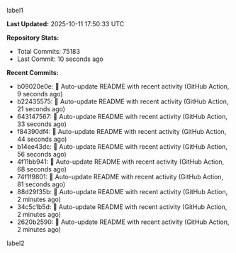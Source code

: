 
label1 
<!-- ACTIVITY_START -->
**Last Updated:** 2025-10-11 17:50:33 UTC

**Repository Stats:**
- Total Commits: 75183
- Last Commit: 10 seconds ago

**Recent Commits:**
- b09020e0e: 🤖 Auto-update README with recent activity (GitHub Action, 9 seconds ago)
- b22435575: 🤖 Auto-update README with recent activity (GitHub Action, 21 seconds ago)
- 643147567: 🤖 Auto-update README with recent activity (GitHub Action, 33 seconds ago)
- f84390df4: 🤖 Auto-update README with recent activity (GitHub Action, 44 seconds ago)
- b14ee43dc: 🤖 Auto-update README with recent activity (GitHub Action, 56 seconds ago)
- 4f11bb941: 🤖 Auto-update README with recent activity (GitHub Action, 68 seconds ago)
- 74f1f9801: 🤖 Auto-update README with recent activity (GitHub Action, 81 seconds ago)
- 88d29f35b: 🤖 Auto-update README with recent activity (GitHub Action, 2 minutes ago)
- 34c5c1b5d: 🤖 Auto-update README with recent activity (GitHub Action, 2 minutes ago)
- 2620b2590: 🤖 Auto-update README with recent activity (GitHub Action, 2 minutes ago)
<!-- ACTIVITY_END -->

label2
